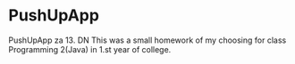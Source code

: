 # PushUpApp
PushUpApp za 13. DN
This was a small homework of my choosing for class Programming 2(Java) in 1.st year of college.
